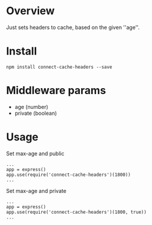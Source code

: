 # Overview

Just sets headers to cache, based on the given ''age''.

# Install

``npm install connect-cache-headers --save``

# Middleware params
- age (number)
- private (boolean)

# Usage

Set max-age and public
```
...
app = express()
app.use(require('connect-cache-headers')(1800))
...
```

Set max-age and private
```
...
app = express()
app.use(require('connect-cache-headers')(1800, true))
...
```
